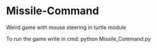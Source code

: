 # Missile-Command
Weird game with mouse steering in turtle module

To run the game write in cmd: python Missile_Command.py
